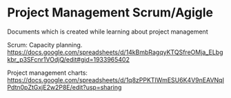 # Project Management Scrum/Agigle
Documents which is created while learning about project management


Scrum: Capacity planning.
https://docs.google.com/spreadsheets/d/14kBmbRagqyKTQSfreOMja_ELbgkbr_p3SFcnr1VOdjQ/edit#gid=1933965402

Project management charts:
https://docs.google.com/spreadsheets/d/1q8zPPKTIWmESU6K4V9nEAVNqIPdtn0pZtGxjE2w2P8E/edit?usp=sharing
